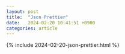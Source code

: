 ```yaml
---
layout: post
title:  "Json Prettier"
date:   2024-02-20 10:41:51 +0900
categories: article
---
```


<html>
<head>
  <title></title>
</head>
<body>
  {% include 2024-02-20-json-prettier.html %}
  <script src="{{ site.baseurl }}/assets/js/2024/02/20/json-prettier.js">
    
  </script>
</body>
</html>